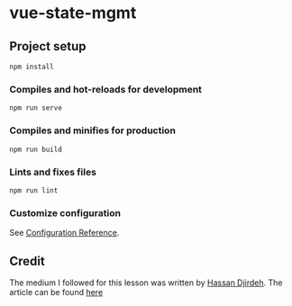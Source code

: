 # vue-state-mgmt

## Project setup
```
npm install
```

### Compiles and hot-reloads for development
```
npm run serve
```

### Compiles and minifies for production
```
npm run build
```

### Lints and fixes files
```
npm run lint
```

### Customize configuration
See [Configuration Reference](https://cli.vuejs.org/config/).

## Credit
The medium I followed for this lesson was written by [Hassan Djirdeh](https://medium.com/@hassan.djirdeh?source=post_page-----23a0352b1c87----------------------). The article can be found [here](https://medium.com/fullstackio/managing-state-in-vue-js-23a0352b1c87)

